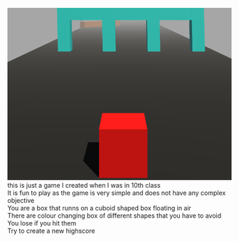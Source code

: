 ![image of the game](https://github.com/HimKP/Box-Runner/blob/4c4d3fc625d21549ca2443c869d1fcd6b5f40bdb/image.png?raw=true)
this is just a game I created when I was in 10th class<br>
It is fun to play as the game is very simple and does not have any complex objective<br>
You are a box that runns on a cuboid shaped box floating in air<br>
There are colour changing box of different shapes that you have to avoid<br>
You lose if you hit them<br>
Try to create a new highscore

